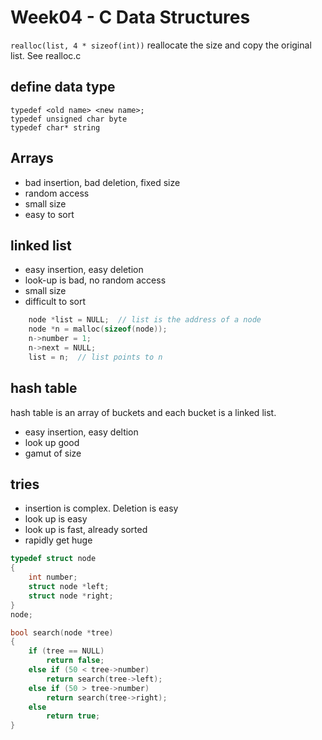 # Week04 - C Data Structures
`realloc(list, 4 * sizeof(int))` reallocate the size and copy the original list. See realloc.c  
## define data type
`typedef <old name> <new name>;`  
`typedef unsigned char byte`  
`typedef char* string`
<br>
## Arrays
* bad insertion, bad deletion, fixed size
* random access
* small size
* easy to sort
## linked list
* easy insertion, easy deletion
* look-up is bad, no random access
* small size
* difficult to sort
```c
    node *list = NULL;  // list is the address of a node
    node *n = malloc(sizeof(node));
    n->number = 1;
    n->next = NULL;
    list = n;  // list points to n
```
## hash table
hash table is an array of buckets and each bucket is a linked list.
* easy insertion, easy deltion
* look up good
* gamut of size
## tries  
* insertion is complex. Deletion is easy
* look up is easy
* look up is fast, already sorted
* rapidly get huge
```c
typedef struct node
{
    int number;
    struct node *left;
    struct node *right;
}
node;

bool search(node *tree)
{
    if (tree == NULL)
        return false;
    else if (50 < tree->number)
        return search(tree->left);
    else if (50 > tree->number)
        return search(tree->right);
    else
        return true;
}
```


